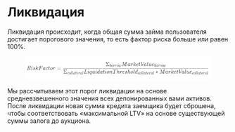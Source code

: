 # Ликвидация

Ликвидация происходит, когда общая сумма займа пользователя достигает порогового значения, то есть фактор риска больше или равен 100%.

<figure><img src="../../.gitbook/assets/2.PNG" alt=""><figcaption></figcaption></figure>

Мы рассчитываем этот порог ликвидации на основе средневзвешенного значения всех депонированных вами активов. После ликвидации новая сумма кредита заемщика будет сброшена, чтобы соответствовать «максимальной LTV» на основе существующей суммы залога до аукциона.
